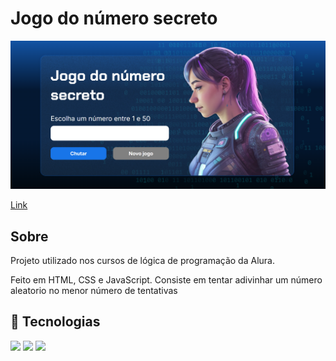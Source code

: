 <h1>Jogo do número secreto</h1>

<img src="img/readMeImage.png" max-height="300">

[Link](https://jogo-nine-sand.vercel.app/)

<h2>Sobre</h2>
<p>Projeto utilizado nos cursos de lógica de programação da Alura.</p>
<p>Feito em HTML, CSS e JavaScript. Consiste em tentar adivinhar um número aleatorio no menor número de tentativas</p>


## 🚀 Tecnologias
<div>
  <img src="https://img.shields.io/badge/HTML-239120?style-for-the-badge&logo=html5&logoColor=white">
  <img src="https://img.shields.io/badge/css-239120?style-for-the-badge&logo=css3&logoColor=white">
  <img src="https://img.shields.io/badge/JavaScript-F7DF1E?style-for-the-badge&logo=Javascript&logoColor=black">

</div>
